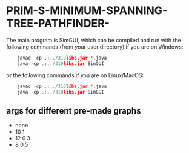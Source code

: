 # PRIM-S-MINIMUM-SPANNING-TREE-PATHFINDER-

The main program is SimGUI, which can be compiled and run with the following commands (from your user directory) if you are on Windows:


```C
    javac -cp .;../310libs.jar *.java
    java -cp .;../310libs.jar SimGUI
```


or the following commands if you are on Linux/MacOS:

```C
    javac -cp .:../310libs.jar *.java
    java -cp .:../310libs.jar SimGUI
```
<h2> args for different pre-made graphs</h2>
<ul>
    <li>none</li>
    <li>10 1</li>
    <li>12 0.3</li>
    <li>8 0.5</li>
</ul>
